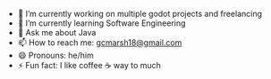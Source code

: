 - 🔭 I’m currently working on multiple godot projects and freelancing
- 🌱 I’m currently learning Software Engineering
- 💬 Ask me about Java
- 📫 How to reach me: gcmarsh18@gmail.com
- 😄 Pronouns: he/him
- ⚡ Fun fact: I like coffee ☕ way to much
